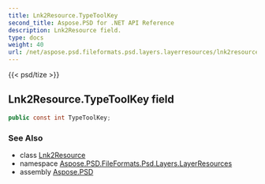 ```yaml
---
title: Lnk2Resource.TypeToolKey
second_title: Aspose.PSD for .NET API Reference
description: Lnk2Resource field. 
type: docs
weight: 40
url: /net/aspose.psd.fileformats.psd.layers.layerresources/lnk2resource/typetoolkey/
---
```

{{< psd/tize >}}
## Lnk2Resource.TypeToolKey field

```csharp
public const int TypeToolKey;
```

### See Also

* class [Lnk2Resource](../)
* namespace [Aspose.PSD.FileFormats.Psd.Layers.LayerResources](../../lnk2resource/)
* assembly [Aspose.PSD](../../../)


